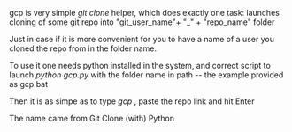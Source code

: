 gcp is very simple _git clone_ helper, which does exactly one task: 
launches cloning of some git repo into "git_user_name"+ "_" + "repo_name" folder

Just in case if it is more convenient for you to have a name of a user you cloned the repo from in the folder name.

To use it one needs python installed in the system, and correct script to launch _python gcp.py_ with the folder name in path -- the example provided as gcp.bat

Then it is as simpe as to type _gcp_ , paste the repo link and hit Enter

The name came from Git Clone (with) Python